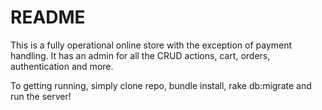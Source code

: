 # README

This is a fully operational online store with the exception of payment handling. It has an admin for all the CRUD actions, cart, orders, authentication and more.

To getting running, simply clone repo, bundle install, rake db:migrate and run the server!

